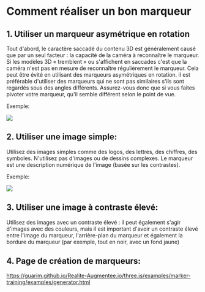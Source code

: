 # Comment réaliser un bon marqueur

## 1. Utiliser un marqueur asymétrique en rotation

Tout d'abord, le caractère saccadé du contenu 3D est généralement causé que par un seul facteur : la capacité de la caméra à reconnaître le marqueur. Si les modèles 3D « tremblent » ou s'affichent en saccades c'est que la caméra n'est pas en mesure de reconnaître régulièrement le marqueur. 
Cela peut être évité en utilisant des marqueurs asymétriques en rotation.
il est préférable d'utiliser des marqueurs qui ne sont pas similaires s'ils sont regardés sous des angles différents. Assurez-vous donc que si vous faites pivoter votre marqueur, qu'il semble différent selon le point de vue.

Exemple:

<img src="https://miro.medium.com/max/556/1*pFxd1JLmK1vvWgTlbtTwJw.png"/>

## 2. Utiliser une image simple:

Utilisez des images simples comme des logos, des lettres, des chiffres, des symboles. N'utilisez pas d'images ou de dessins complexes.
Le marqueur est une description numérique de l'image (basée sur les contrastes).

Exemple:

<img src="https://miro.medium.com/max/452/1*IW8t0l7nGY7gcqYnnVtwTQ.png"/>

## 3. Utiliser une image à contraste élevé:

Utilisez des images avec un contraste élevé : il peut également s'agir d'images avec des couleurs, mais il est important d'avoir un contraste élevé entre l'image du marqueur, l'arrière-plan du marqueur et également la bordure du marqueur (par exemple, tout en noir, avec un fond jaune)

## 4. Page de création de marqueurs:

https://guarim.github.io/Realite-Augmentee.io/three.js/examples/marker-training/examples/generator.html

